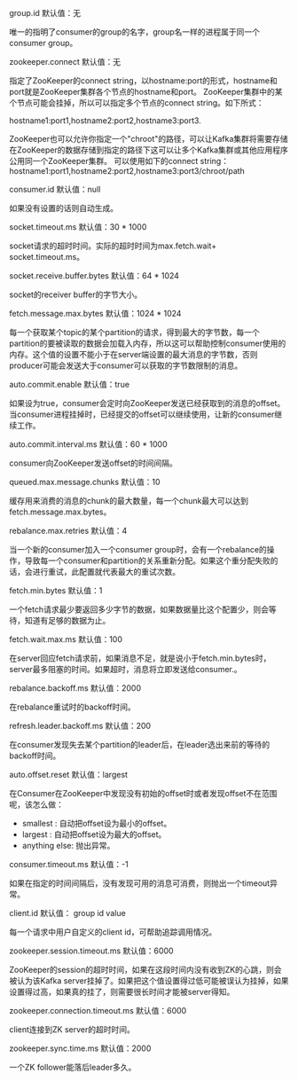 group.id 默认值：无

唯一的指明了consumer的group的名字，group名一样的进程属于同一个consumer group。

zookeeper.connect 默认值：无

指定了ZooKeeper的connect string，以hostname:port的形式，hostname和port就是ZooKeeper集群各个节点的hostname和port。 ZooKeeper集群中的某个节点可能会挂掉，所以可以指定多个节点的connect string。如下所式：

hostname1:port1,hostname2:port2,hostname3:port3.

ZooKeeper也可以允许你指定一个"chroot"的路径，可以让Kafka集群将需要存储在ZooKeeper的数据存储到指定的路径下这可以让多个Kafka集群或其他应用程序公用同一个ZooKeeper集群。
可以使用如下的connect string：hostname1:port1,hostname2:port2,hostname3:port3/chroot/path

consumer.id 默认值：null

如果没有设置的话则自动生成。

socket.timeout.ms 默认值：30 * 1000

socket请求的超时时间。实际的超时时间为max.fetch.wait+ socket.timeout.ms。

socket.receive.buffer.bytes 默认值：64 * 1024

socket的receiver buffer的字节大小。 

fetch.message.max.bytes 默认值：1024 * 1024

每一个获取某个topic的某个partition的请求，得到最大的字节数，每一个partition的要被读取的数据会加载入内存，所以这可以帮助控制consumer使用的内存。这个值的设置不能小于在server端设置的最大消息的字节数，否则producer可能会发送大于consumer可以获取的字节数限制的消息。

auto.commit.enable 默认值：true

如果设为true，consumer会定时向ZooKeeper发送已经获取到的消息的offset。当consumer进程挂掉时，已经提交的offset可以继续使用，让新的consumer继续工作。

auto.commit.interval.ms 默认值：60 * 1000

consumer向ZooKeeper发送offset的时间间隔。

queued.max.message.chunks 默认值：10

缓存用来消费的消息的chunk的最大数量，每一个chunk最大可以达到fetch.message.max.bytes。

rebalance.max.retries 默认值：4

当一个新的consumer加入一个consumer group时，会有一个rebalance的操作，导致每一个consumer和partition的关系重新分配。如果这个重分配失败的话，会进行重试，此配置就代表最大的重试次数。

fetch.min.bytes 默认值：1

一个fetch请求最少要返回多少字节的数据，如果数据量比这个配置少，则会等待，知道有足够的数据为止。

fetch.wait.max.ms 默认值：100

在server回应fetch请求前，如果消息不足，就是说小于fetch.min.bytes时，server最多阻塞的时间。如果超时，消息将立即发送给consumer.。

rebalance.backoff.ms 默认值：2000

在rebalance重试时的backoff时间。

refresh.leader.backoff.ms 默认值：200

在consumer发现失去某个partition的leader后，在leader选出来前的等待的backoff时间。

auto.offset.reset 默认值：largest

在Consumer在ZooKeeper中发现没有初始的offset时或者发现offset不在范围呢，该怎么做：

* smallest : 自动把offset设为最小的offset。
* largest : 自动把offset设为最大的offset。
* anything else: 抛出异常。

consumer.timeout.ms 默认值：-1

如果在指定的时间间隔后，没有发现可用的消息可消费，则抛出一个timeout异常。

client.id 默认值： group id value

每一个请求中用户自定义的client id，可帮助追踪调用情况。

zookeeper.session.timeout.ms 默认值：6000

ZooKeeper的session的超时时间，如果在这段时间内没有收到ZK的心跳，则会被认为该Kafka server挂掉了。如果把这个值设置得过低可能被误认为挂掉，如果设置得过高，如果真的挂了，则需要很长时间才能被server得知。

zookeeper.connection.timeout.ms 默认值：6000

client连接到ZK server的超时时间。

zookeeper.sync.time.ms 默认值：2000

一个ZK follower能落后leader多久。
